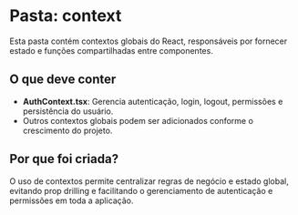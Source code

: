 # Pasta: context

Esta pasta contém contextos globais do React, responsáveis por fornecer estado e funções compartilhadas entre componentes.

## O que deve conter

- **AuthContext.tsx**: Gerencia autenticação, login, logout, permissões e persistência do usuário.
- Outros contextos globais podem ser adicionados conforme o crescimento do projeto.

## Por que foi criada?

O uso de contextos permite centralizar regras de negócio e estado global, evitando prop drilling e facilitando o gerenciamento de autenticação e permissões em toda a aplicação.
